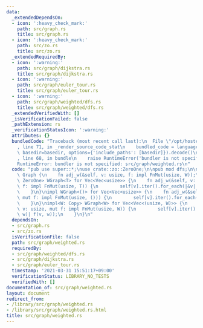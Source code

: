 ```yaml
---
data:
  _extendedDependsOn:
  - icon: ':heavy_check_mark:'
    path: src/graph.rs
    title: src/graph.rs
  - icon: ':heavy_check_mark:'
    path: src/zo.rs
    title: src/zo.rs
  _extendedRequiredBy:
  - icon: ':warning:'
    path: src/graph/dijkstra.rs
    title: src/graph/dijkstra.rs
  - icon: ':warning:'
    path: src/graph/euler_tour.rs
    title: src/graph/euler_tour.rs
  - icon: ':warning:'
    path: src/graph/weighted/dfs.rs
    title: src/graph/weighted/dfs.rs
  _extendedVerifiedWith: []
  _isVerificationFailed: false
  _pathExtension: rs
  _verificationStatusIcon: ':warning:'
  attributes: {}
  bundledCode: "Traceback (most recent call last):\n  File \"/opt/hostedtoolcache/Python/3.9.4/x64/lib/python3.9/site-packages/onlinejudge_verify/documentation/build.py\"\
    , line 71, in _render_source_code_stat\n    bundled_code = language.bundle(stat.path,\
    \ basedir=basedir, options={'include_paths': [basedir]}).decode()\n  File \"/opt/hostedtoolcache/Python/3.9.4/x64/lib/python3.9/site-packages/onlinejudge_verify/languages/user_defined.py\"\
    , line 68, in bundle\n    raise RuntimeError('bundler is not specified: {}'.format(path.as_posix()))\n\
    RuntimeError: bundler is not specified: src/graph/weighted.rs\n"
  code: "pub use super::*;\nuse crate::zo::ZeroOne;\n\npub mod dfs;\n\npub trait WGraph<W>:\
    \ Graph {\n    fn adj_w(&self, v: usize, f: impl FnMut(usize, W));\n}\nimpl<T:\
    \ ZeroOne> WGraph<T> for Vec<Vec<usize>> {\n    fn adj_w(&self, v: usize, mut\
    \ f: impl FnMut(usize, T)) {\n        self[v].iter().for_each(|&v| f(v, T::ONE));\n\
    \    }\n}\nimpl WGraph<()> for Vec<Vec<usize>> {\n    fn adj_w(&self, v: usize,\
    \ mut f: impl FnMut(usize, ())) {\n        self[v].iter().for_each(|&v| f(v, ()));\n\
    \    }\n}\nimpl<W: Copy> WGraph<W> for Vec<Vec<(usize, W)>> {\n    fn adj_w(&self,\
    \ v: usize, mut f: impl FnMut(usize, W)) {\n        self[v].iter().for_each(|&(v,\
    \ w)| f(v, w));\n    }\n}\n"
  dependsOn:
  - src/graph.rs
  - src/zo.rs
  isVerificationFile: false
  path: src/graph/weighted.rs
  requiredBy:
  - src/graph/weighted/dfs.rs
  - src/graph/dijkstra.rs
  - src/graph/euler_tour.rs
  timestamp: '2021-03-31 15:51:17+09:00'
  verificationStatus: LIBRARY_NO_TESTS
  verifiedWith: []
documentation_of: src/graph/weighted.rs
layout: document
redirect_from:
- /library/src/graph/weighted.rs
- /library/src/graph/weighted.rs.html
title: src/graph/weighted.rs
---
```

